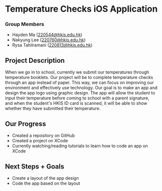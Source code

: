 # Temperature Checks iOS Application
### Group Members
+ Hayden Ma (220544@hkis.edu.hk)
+ Nakyung Lee (220760@hkis.edu.hk)
+ Rysa Tahilramani (220813@hkis.edu.hk)

Project Description
---
When we go in to school, currently we submit our temperatures through temperature booklets. Our project will be to complete temperature checks through an app instead of paper. This way, we can focus on improving our environment and effectively use technology. Our goal is to make an app and design the app logo using graphic design. The app will allow the student to input their temperature before coming to school with a parent signature, and when the student's HKIS ID card is scanned, it will be able to show whether they have submitted their temperature.

Our Progress
---
+ Created a repository on GitHub
+ Created a project on XCode
+ Currently watching/reading tutorials to learn how to code an app on XCode

Next Steps + Goals
---
+ Create a layout of the app design
+ Code the app based on the layout
